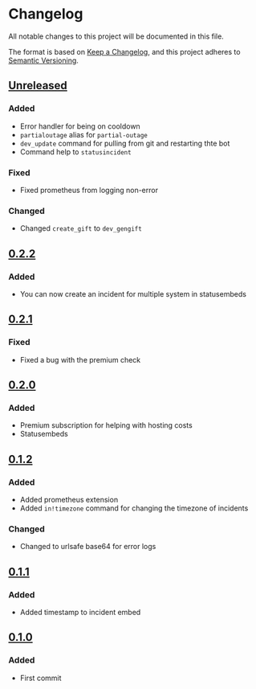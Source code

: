 # Changelog
All notable changes to this project will be documented in this file.

The format is based on [Keep a Changelog](https://keepachangelog.com/en/1.0.0/),
and this project adheres to [Semantic Versioning](https://semver.org/spec/v2.0.0.html).

## [Unreleased]

### Added

- Error handler for being on cooldown
- `partialoutage` alias for `partial-outage`
- `dev_update` command for pulling from git and restarting thte bot
- Command help to `statusincident`

### Fixed

- Fixed prometheus from logging non-error

### Changed

- Changed `create_gift` to `dev_gengift`


## [0.2.2]

### Added

- You can now create an incident for multiple system in statusembeds


## [0.2.1]

### Fixed

- Fixed a bug with the premium check


## [0.2.0]

### Added

- Premium subscription for helping with hosting costs
- Statusembeds


## [0.1.2]

### Added

- Added prometheus extension
- Added `in!timezone` command for changing the timezone of incidents

### Changed

- Changed to urlsafe base64 for error logs


## [0.1.1]

### Added

- Added timestamp to incident embed


## [0.1.0]

### Added

- First commit


[Unreleased]: https://github.com/Le0Developer/incident-reporter/compare/v0.2.2...HEAD
[0.2.2]: https://github.com/Le0Developer/incident-reporter/compare/v0.2.1...v0.2.2
[0.2.1]: https://github.com/Le0Developer/incident-reporter/compare/v0.2.0...v0.2.1
[0.2.0]: https://github.com/Le0Developer/incident-reporter/compare/v0.1.2...v0.2.0
[0.1.2]: https://github.com/Le0Developer/incident-reporter/compare/v0.1.1...v0.1.2
[0.1.1]: https://github.com/Le0Developer/incident-reporter/compare/v0.1.0...v0.1.1
[0.1.0]: https://github.com/Le0Developer/incident-reporter/releases/tag/v0.1.0
